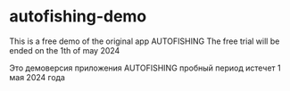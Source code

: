 # autofishing-demo
This is a free demo of the original app AUTOFISHING
The free trial will be ended on the 1th of may 2024

Это демоверсия приложения AUTOFISHING
пробный период истечет 1 мая 2024 года
